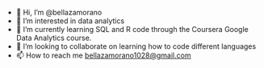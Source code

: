 - 👋 Hi, I’m @bellazamorano
- 👀 I’m interested in data analytics
- 🌱 I’m currently learning SQL and R code through the Coursera Google Data Analytics course. 
- 💞️ I’m looking to collaborate on learning how to code different languages
- 📫 How to reach me bellazamorano1028@gmail.com

<!---
bellazamorano/bellazamorano is a ✨ special ✨ repository because its `README.md` (this file) appears on your GitHub profile.
You can click the Preview link to take a look at your changes.
--->
